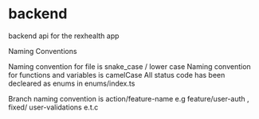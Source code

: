 # backend
backend api for the rexhealth app 

Naming Conventions 

Naming convention for file is snake_case / lower case
Naming convention for functions and variables is camelCase
All status code has been decleared as enums in enums/index.ts

Branch naming convention is action/feature-name e.g feature/user-auth , fixed/ user-validations e.t.c



